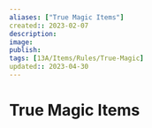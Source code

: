 ```yaml
---
aliases: ["True Magic Items"]
created:: 2023-02-07
description: 
image: 
publish: 
tags: [13A/Items/Rules/True-Magic]
updated:: 2023-04-30
---
```

# True Magic Items
